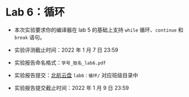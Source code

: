 # Lab 6：循环

- 本次实验要求你的编译器在 lab 5 的基础上支持 `while` 循环、`continue` 和 `break` 语句。

- 实验评测截止时间：2022 年 1 月 7 日 23:59

- 实验报告命名格式：`学号_姓名_lab6.pdf`

- 实验报告提交：[北航云盘](https://bhpan.buaa.edu.cn:443/link/413EA0802B7A7627A6B5112531C40772) `lab6：循环/` 对应班级目录中

- 实验报告提交截止时间：2022 年 1 月 9 日 23:59
